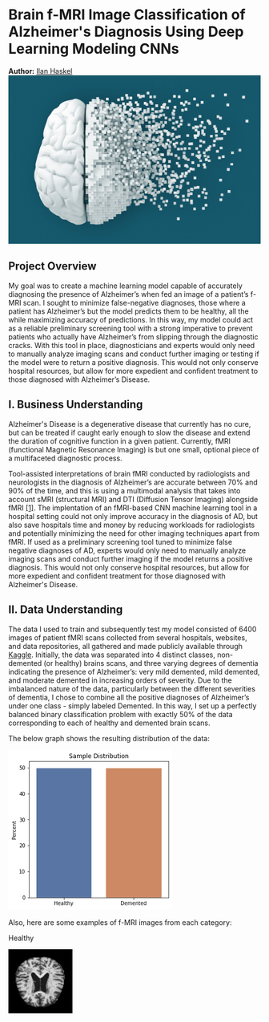 # Brain f-MRI Image Classification of Alzheimer's Diagnosis Using Deep Learning Modeling CNNs

**Author:** [Ilan Haskel](https://www.linkedin.com/in/ilan-haskel-86280812b/)
![header](images/header.jpeg)

## Project Overview

My goal was to create a machine learning model capable of accurately diagnosing the presence of Alzheimer’s when fed an image of a patient’s f-MRI scan. I sought to minimize false-negative diagnoses, those where a patient has Alzheimer’s but the model predicts them to be healthy, all the while maximizing accuracy of predictions. In this way, my model could act as a reliable preliminary screening tool with a strong imperative to prevent patients who actually have Alzheimer’s from slipping through the diagnostic cracks. With this tool in place, diagnosticians and experts would only need to manually analyze imaging scans and conduct further imaging or testing if the model were to return a positive diagnosis. This would not only conserve hospital resources, but allow for more expedient and confident treatment to those diagnosed with Alzheimer’s Disease.

## I. Business Understanding

Alzheimer's Disease is a degenerative disease that currently has no cure, but can be treated if caught early enough to slow the disease and extend the duration of cognitive function in a given patient. Currently, fMRI (functional Magnetic Resonance Imaging) is but one small, optional piece of a multifaceted diagnostic process.

Tool-assisted interpretations of brain fMRI conducted by radiologists and neurologists in the diagnosis of Alzheimer’s are accurate between 70% and 90% of the time, and this is using a multimodal analysis that takes into account sMRI (structural MRI) and DTI (Diffusion Tensor Imaging) alongside fMRI [[1]](https://www.frontiersin.org/articles/10.3389/fneur.2019.00904/full). The implentation of an fMRI-based CNN machine learning tool in a hospital setting could not only improve accuracy in the diagnosis of AD, but also save hospitals time and money by reducing workloads for radiologists and potentially minimizing the need for other imaging techniques apart from fMRI. If used as a preliminary screening tool tuned to minimize false negative diagnoses of AD, experts would only need to manually analyze imaging scans and conduct further imaging if the model returns a positive diagnosis. This would not only conserve hospital resources, but allow for more expedient and confident treatment for those diagnosed with Alzheimer's Disease.

## II. Data Understanding

The data I used to train and subsequently test my model consisted of 6400 images of patient fMRI scans collected from several hospitals, websites, and data repositories, all gathered and made publicly available through [Kaggle](https://www.kaggle.com/datasets/sachinkumar413/alzheimer-mri-dataset). Initially, the data was separated into 4 distinct classes, non-demented (or healthy) brains scans, and three varying degrees of dementia indicating the presence of Alzheimer’s: very mild demented, mild demented, and moderate demented in increasing orders of severity. Due to the imbalanced nature of the data, particularly between the different severities of dementia, I chose to combine all the positive diagnoses of Alzheimer’s under one class - simply labeled Demented. In this way, I set up a perfectly balanced binary classification problem with exactly 50% of the data corresponding to each of healthy and demented brain scans.

The below graph shows the resulting distribution of the data:

![distribution](images/distribution.png)

Also, here are some examples of f-MRI images from each category:

Healthy

![healthy](images/healthy.jpg)


